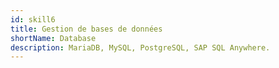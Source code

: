 ```yaml
---
id: skill6
title: Gestion de bases de données
shortName: Database
description: MariaDB, MySQL, PostgreSQL, SAP SQL Anywhere.
---
```


